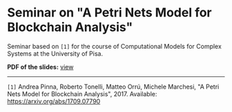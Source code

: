 # Seminar on "A Petri Nets Model for Blockchain Analysis"

Seminar based on `[1]` for the course of Computational Models for Complex Systems at the University of Pisa.

**PDF of the slides:** [view](slides/main.pdf)

---

`[1]` Andrea Pinna, Roberto Tonelli, Matteo Orrú, Michele Marchesi, "A Petri Nets Model for Blockchain Analysis", 2017. Available: https://arxiv.org/abs/1709.07790
